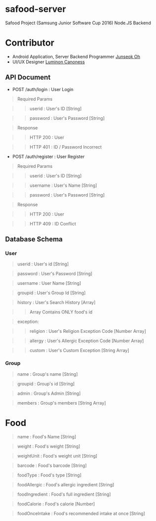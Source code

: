 # safood-server

Safood Project (Samsung Junior Software Cup 2016) Node.JS Backend

# Contributor

* Android Application, Server Backend Programmer [Junseok Oh](http://github.com/kotohana5706)
* UI/UX Designer [Luminon Canoness](http://github.com/Luminon)

## API Document

* POST /auth/login : User Login

> Required Params

>> userid : User's ID [String]

>> password : User's Password [String]

> Response

>> HTTP 200 : User

>> HTTP 401 : ID / Password Incorrect

* POST /auth/register : User Register

> Required Params

>> userid : User's ID [String]

>> username : User's Name [String]

>> password : User's Password [String]

> Response

>> HTTP 200 : User

>> HTTP 409 : ID Conflict

## Database Schema

### User

> userid : User's id [String]

> password : User's Password [String]

> username : User Name [String]

> groupid : User's Group Id [String]

> history : User's Search History [Array]

>> Array Contains ONLY food's id

> exception: 

>> religion : User's Religion Exception Code [Number Array]
    
>> allergy : User's Allergic Exception Code [Number Array]
    
>> custom : User's Custom Exception [String Array]
    

### Group

> name : Group's name [String]

> groupid : Group's id [String]

> admin : Group's Admin [String]

> members : Group's members [String Array]

# Food

> name : Food's Name [String]

> weight : Food's weight [String]

> weightUnit : Food's weight unit [String]

> barcode : Food's barcode [String]

> foodType : Food's type [String]

> foodAllergic : Food's allergic ingredient [String]

> foodIngredient : Food's full ingredient [String]

> foodCalorie : Food's calorie [Number]

> foodOnceIntake : Food's recommended intake at once [String]





